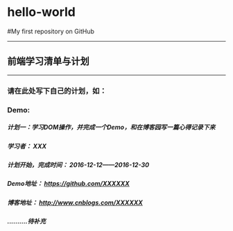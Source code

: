 # hello-world
#My first repository on GitHub
***
## 前端学习清单与计划 ##
***
### 请在此处写下自己的计划，如： 
### Demo:
##### 计划一：学习DOM操作，并完成一个Demo，和在博客园写一篇心得记录下来
##### 学习者： XXX
##### 计划开始，完成时间： 2016-12-12——2016-12-30
##### Demo地址： https://github.com/XXXXXX
##### 博客地址：   http://www.cnblogs.com/XXXXXX
##### ..........待补充
